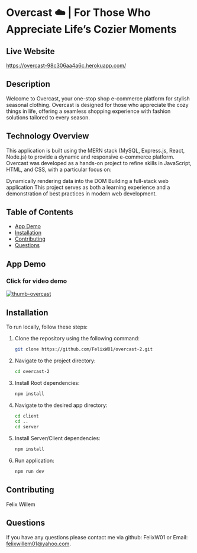 # Overcast ☁️ | For Those Who Appreciate Life’s Cozier Moments

## Live Website 

https://overcast-98c306aa4a6c.herokuapp.com/

## Description
Welcome to Overcast, your one-stop shop e-commerce platform for stylish seasonal clothing. Overcast is designed for those who appreciate the cozy things in life, offering a seamless shopping experience with fashion solutions tailored to every season.

## Technology Overview
This application is built using the MERN stack (MySQL, Express.js, React, Node.js) to provide a dynamic and responsive e-commerce platform. Overcast was developed as a hands-on project to refine skills in JavaScript, HTML, and CSS, with a particular focus on:

Dynamically rendering data into the DOM
Building a full-stack web application
This project serves as both a learning experience and a demonstration of best practices in modern web development.

## Table of Contents
- [App Demo](#app-demo)
- [Installation](#installation)
- [Contributing](#contributing)
- [Questions](#questions)

## App Demo
### Click for video demo
[![thumb-overcast](https://github.com/user-attachments/assets/eccf4b00-56ea-4f6b-a12f-f6f8bdfb6bfc)](https://youtu.be/kMV4FxscnB4?si=cAeukeA1jWyR_gys)



## Installation
To run locally, follow these steps:

1. Clone the repository using the following command:
    ```bash
    git clone https://github.com/FelixW01/overcast-2.git
    ```

2. Navigate to the project directory:
    ```bash
    cd overcast-2
    ```
3. Install Root dependencies:
    ```bash
    npm install
    ```
4. Navigate to the desired app directory:
    ```bash
    cd client
    cd ..
    cd server
    ```
    
5. Install Server/Client dependencies:
    ```bash
    npm install
    ```

5. Run application:
    ```bash
    npm run dev
    ```


## Contributing
Felix Willem
## Questions
If you have any questions please contact me via github: FelixW01 or Email: felixwillem01@yahoo.com.
